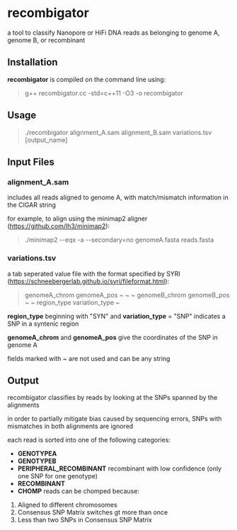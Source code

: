 # recombigator
a tool to classify Nanopore or HiFi DNA reads as belonging to genome A, genome B, or recombinant

## Installation
**recombigator** is compiled on the command line using:
> g++ recombigator.cc -std=c++11 -O3 -o recombigator

## Usage
> ./recombigator alignment_A.sam alignment_B.sam variations.tsv [output_name]

## Input Files
### alignment_A.sam
includes all reads aligned to genome A, with match/mismatch information in the CIGAR string

for example, to align using the minimap2 aligner (https://github.com/lh3/minimap2):
> ./minimap2 --eqx -a --secondary=no genomeA.fasta reads.fasta

### variations.tsv
a tab seperated value file with the format specified by SYRI (https://schneebergerlab.github.io/syri/fileformat.html):
> genomeA_chrom  genomeA_pos  ~  ~  ~  genomeB_chrom  genomeB_pos  ~  ~  region_type  variation_type  ~ 

**region_type** beginning with "SYN" and **variation_type** = "SNP" indicates a SNP in a syntenic region

**genomeA_chrom** and **genomeA_pos** give the coordinates of the SNP in genome A

fields marked with ~ are not used and can be any string

## Output
recombigator classifies by reads by looking at the SNPs spanned by the alignments

in order to partially mitigate bias caused by sequencing errors, SNPs with mismatches in both alignments are ignored

each read is sorted into one of the following categories:
- **GENOTYPEA**
- **GENOTYPEB**
- **PERIPHERAL_RECOMBINANT** recombinant with low confidence (only one SNP for one genotype)
- **RECOMBINANT**
- **CHOMP** reads can be chomped because:
1. Aligned to different chromosomes
2. Consensus SNP Matrix switches gt more than once
3. Less than two SNPs in Consensus SNP Matrix
